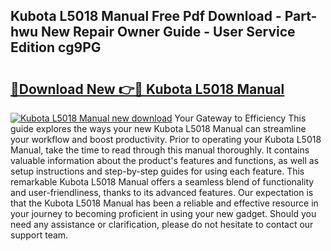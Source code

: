 ## Kubota L5018 Manual Free Pdf Download - Part-hwu New Repair Owner Guide - User Service Edition cg9PG

# <h2><a href="http://bc88170.oget.top/?id=Kubota+L5018+Manual">🔗Download New 👉🔴 Kubota L5018 Manual</a></h2>

[![Kubota L5018 Manual new download](https://i.imgur.com/5g1atiW.png)](http://bc88170.oget.top/?id=Kubota+L5018+Manual)
Your Gateway to Efficiency This guide explores the ways your new Kubota L5018 Manual can streamline your workflow and boost productivity. Prior to operating your Kubota L5018 Manual, take the time to read through this manual thoroughly. It contains valuable information about the product's features and functions, as well as setup instructions and step-by-step guides for using each feature. This remarkable Kubota L5018 Manual offers a seamless blend of functionality and user-friendliness, thanks to its advanced features. Our expectation is that the Kubota L5018 Manual has been a reliable and effective resource in your journey to becoming proficient in using your new gadget. Should you need any assistance or clarification, please do not hesitate to contact our support team.
